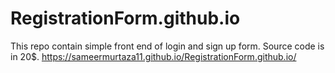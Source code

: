 # RegistrationForm.github.io
This repo contain simple front end of login and sign up form. Source code is in 20$.
https://sameermurtaza11.github.io/RegistrationForm.github.io/
